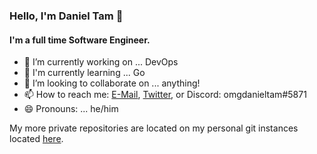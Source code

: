 <!--
### Hi there 👋
**omgdanieltam/omgdanieltam** is a ✨ _special_ ✨ repository because its `README.md` (this file) appears on your GitHub profile.

Here are some ideas to get you started:

- 🔭 I’m currently working on ... 
- 🌱 I’m currently learning ...
- 👯 I’m looking to collaborate on ...
- 🤔 I’m looking for help with ...
- 💬 Ask me about ...
- 📫 How to reach me: ...
- 😄 Pronouns: ...
- ⚡ Fun fact: ...
-->
### Hello, I'm Daniel Tam 👋

#### I'm a full time Software Engineer.
- 🔭 I’m currently working on ... DevOps
- 🌱 I'm currently learning ... Go
- 👯 I’m looking to collaborate on ... anything!
- 📫 How to reach me: [E-Mail](mailto:omgdanieltam@protonmail.com), [Twitter](https://twitter.com/omgdanieltam), or Discord: omgdanieltam#5871
- 😄 Pronouns: ... he/him

My more private repositories are located on my personal git instances located [here](https://git.dtam.pw/daniel).
